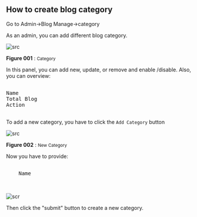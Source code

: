 ## How to create blog category

Go to Admin->Blog Manage->category

As an admin, you can add different blog category.

![src](/assets/lms/blog-category.png)

**Figure 001** : <small>Category</small>

In this panel, you can add new, update, or remove and enable /disable. Also, you can overview:

<pre>

Name
Total Blog
Action

</pre>

To add a new category, you have to click the `Add Category` button

![src](/assets/lms/add-blog-category.png)

**Figure 002** : <small>New Category</small>

Now you have to provide:

<pre>

    Name
   

</pre>

![scr](/assets/lms/blog-category-form.png)

Then click the "submit" button to create a new category.
